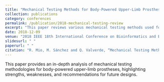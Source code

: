 ```yaml
---
title: "Mechanical Testing Methods for Body-Powered Upper-Limb Prostheses: A Review"
collection: publications
category: conferences
permalink: /publication/2018-mechanical-testing-review
excerpt: "This paper reviews various mechanical testing methods used for body-powered upper-limb prostheses."
date: 2018-12-09
venue: "2018 IEEE 18th International Conference on Bioinformatics and Bioengineering (BIBE), Taichung"
slidesurl: " "
paperurl: " "
citation: "R. Mio, M. Sánchez and Q. Valverde, “Mechanical Testing Methods for Body-Powered Upper-Limb Prostheses: A Review,” 2018 IEEE 18th International Conference on Bioinformatics and Bioengineering (BIBE), Taichung, 2018, pp. 170-176."
---
```

This paper provides an in-depth analysis of mechanical testing methodologies for body-powered upper-limb prostheses, highlighting strengths, weaknesses, and recommendations for future designs.